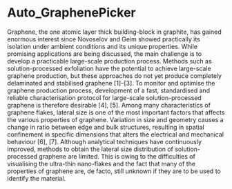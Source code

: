 # Auto_GraphenePicker
Graphene, the one atomic layer thick building-block in graphite, has gained enormous interest since Novoselov and Geim showed practically its isolation under ambient conditions and its unique properties. While promising applications are being discussed, the main challenge is to develop a practicable large-scale production process. Methods such as solution-processed exfoliation have the potential to achieve large-scale graphene production, but these approaches do not yet produce completely delaminated and stabilised graphene [1]–[3]. To monitor and optimise the graphene production process, development of a fast, standardised and reliable characterisation protocol for large-scale solution-processed graphene is therefore desirable [4], [5]. Among many characteristics of graphene flakes, lateral size is one of the most important factors that affects the various properties of graphene. Variation in size and geometry causes a change in ratio between edge and bulk structures, resulting in spatial confinement in specific dimensions that alters the electrical and mechanical behaviour [6], [7]. Although analytical techniques have continuously improved, methods to obtain the lateral size distribution of solution-processed graphene are limited. This is owing to the difficulties of visualising the ultra-thin nano-flakes and the fact that many of the properties of graphene are, de facto, still unknown if they are to be used to identify the material.
